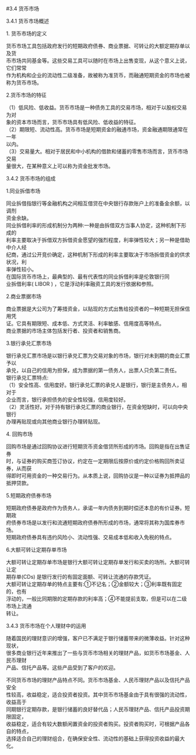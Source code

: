 #3.4 货币市场
<p>3.4.1 货币市场概述 </p>
    <p>1. 货币市场的定义 </p>
    <p>货币市场工具包括政府发行的短期政府债券、商业票据、可转让的大额定期存单以及货 <br />
      币市场共同基金等。这些交易工具可以随时在市场上出售变现，从这个意义上说，它们常常 <br />
    作为机构和企业的流动性二级准备，故被称为准货币，而融通短期资金的市场也被称为货币市场。</p>
    <p>2.货币市场的特征 </p>
    <p>（1）低风险、低收益。货币市场是一种债务工具的交易市场，相对于以股权交易为对 <br />
      象的资本市场而言，货币市场具有低风险、低收益的特征。 <br />
（2）期限短、流动性高。货币市场是短期资金的融通市场，资金融通期限通常在一年 <br />
以内。 <br />
（3）交易量大。相对于居民和中小机构的借款和储蓄的零售市场而言，货币市场交易 <br />
量很大，在某种意义上可以称为资金批发市场。</p>
    <p>3.4.2 货币市场的组成 </p>
    <p>1.同业拆借市场 </p>
    <p>同业拆借指银行等金融机构之间相互借贷在中央银行存款账户上的准备金余额，以调剂 <br />
      资金余缺。 <br />
同业拆借利率的形成机制分为两种:一种是由拆借双方当事人协定，这种机制下形成的 <br />
利率主要取决于拆借双方拆借资金愿望的强烈程度，利率弹性较大；另一种是借助中介人经 <br />
纪商，通过公开竞价确定，这种机制下形成的利率主要取决于市场拆借资金的供求状况，利 <br />
率弹性较小。 <br />
在国际货币市场上，最典型的、最有代表性的同业拆借利率是伦敦银行同 <br />
业拆借利率( LIBOR ) ，它是浮动利率融资工具的发行依据和参照。</p>
    <p>2.商业票据市场 </p>
    <p>商业票据是大公司为了筹措资金，以贴现的方式出售给投资者的一种短期无担保信用凭 <br />
      证。它具有期限短、成本低、方式灵活、利率敏感、信用度高等特点。 <br />
商业票据的市场主体包括发行者、投资者和销售商。</p>
    <p>3.银行承兑汇票市场 </p>
    <p>银行承兑汇票市场是以银行承兑汇票为交易对象的市场，银行对未到期的商业汇票予以 <br />
      承兑，以自己的信用为担保，成为票据的第一债务人，出票人只负第二责任。 <br />
银行承兑汇票特点: <br />
（1）安全性高、信用度好。银行承兑汇票的承兑人是银行，银行是主债务人，相对于 <br />
企业而言，银行承担债务的安全性较强，信用度较好。 <br />
（2）灵活性好。对于持有银行承兑汇票的商业银行，在资金短缺时，可以向中央银行 <br />
办理再贴现或向其他商业银行办理转贴现。</p>
    <p>4. 回购市场 </p>
    <p>回购市场是通过回购协议进行短期货币资金借贷所形成的市场。回购是指在出售证券 <br />
      时，与证券的购买商签订协议，约定在一定期限后按原价或约定价格购回所卖证券，从而获 <br />
    得即时可用资金的一种交易行为。从本质上说，回购协议是一种以证券为抵押品的抵押贷款。</p>
    <p>5.短期政府债券市场</p>
    <p>短期政府债券是政府作为债务人，承诺一年内债务到期时偿还本息的有价证券。短期政 <br />
      府债券市场是以发行和流通短期政府债券所形成的市场，通常将其称为国库券市场。 <br />
短期政府债券具有违约风险小、流动性强、交易成本低和收入免税的特点。</p>
    <p>6.大额可转让定期存单市场 </p>
    <p>大额可转让定期存单市场是银行大额可转让定期存单发行和买卖的场所。大额可转让定 <br />
      期存单(CDs) 是银行发行的有固定面额、可转让流通的存款凭证。 <br />
大额可转让定期存单的特点主要有:①不记名；②金额较大；③利率既有固定的，也有 <br />
浮动的，一般比同期限的定期存款的利率高；④不能提前支取，但是可以在二级市场上流通 <br />
转让。</p>
    <p>3.4.3 货币市场在个人理财中的运用 </p>
    <p>随着国民的理财意识的增强，客户已不满足于银行储蓄带来的微薄收益。针对这种现状， <br />
      很多商业银行近年来推出了一些与货币市场相关的理财产品，如货币市场基金、人民币理财 <br />
    产品、信托产品等。这些产品受到了客户的欢迎。 </p>
    <p> 不同货币市场的理财产品特点不同。货币市场基金、人民币理财产品以及信托产品安全 <br />
      性较高，收益稳定，适合投资者投资。其中货币市场基金由于具有很强的流动性，收益高于 <br />
      同期银行定期存款，是银行储蓄的良好替代品；人民币理财产品、信托产品投资期限固定， <br />
      收益稳定，适合有较大数额闲置资金的投资者购买。投资者购买时，可根据产品各自的特点， <br />
      选择适合自己的理财组合，在确保安全性、流动性的基础上获得投资收益的最大化。</p>
<p><br />
</p>
<p>&nbsp;</p>